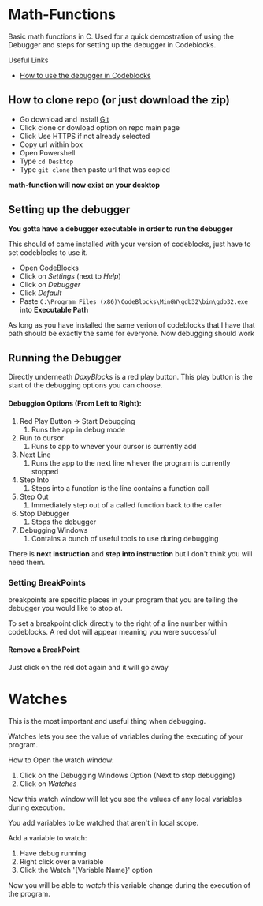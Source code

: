 # Math-Functions
Basic math functions in C. Used for a quick demostration of using the Debugger and steps for setting up the debugger in Codeblocks.

Useful Links
* [How to use the debugger in Codeblocks](https://www.youtube.com/watch?v=h_r5ZfETRZQ)

## How to clone repo (or just download the zip)
* Go download and install [Git](https://git-scm.com/downloads)
* Click clone or dowload option on repo main page
* Click Use HTTPS if not already selected
* Copy url within box
* Open Powershell 
* Type `cd Desktop`
* Type `git clone` then paste url that was copied

**math-function will now exist on your desktop**


## Setting up the debugger

**You gotta have a debugger executable in order to run the debugger**

This should of came installed with your version of codeblocks, just have to set codeblocks to use it.

* Open CodeBlocks
* Click on _Settings_ (next to _Help_)
* Click on _Debugger_
* Click _Default_
* Paste `C:\Program Files (x86)\CodeBlocks\MinGW\gdb32\bin\gdb32.exe` into **Executable Path**

As long as you have installed the same verion of codeblocks that I have that path should be exactly the same for everyone.
Now debugging should work


## Running the Debugger

Directly underneath _DoxyBlocks_ is a red play button. This play button is the start of the debugging options you can choose.

#### Debuggion Options (From Left to Right):
1. Red Play Button -> Start Debugging
    1. Runs the app in debug mode
1. Run to cursor
    1. Runs to app to whever your cursor is currently add
1. Next Line
    1. Runs the app to the next line whever the program is currently stopped
1. Step Into
    1. Steps into a function is the line contains a function call
1. Step Out
    1. Immediately step out of a called function back to the caller
1. Stop Debugger
    1. Stops the debugger
1. Debugging Windows
    1. Contains a bunch of useful tools to use during debugging
  
There is **next instruction** and **step into instruction** but I don't think you will need them. 

### Setting BreakPoints
  breakpoints are specific places in your program that you are telling the debugger you would like to stop at. 
  
  To set a breakpoint click directly to the right of a line number within codeblocks.
  A red dot will appear meaning you were successful
  
#### Remove a BreakPoint
  Just click on the red dot again and it will go away
  
  
 
# Watches
  This is the most important and useful thing when debugging.
  
  Watches lets you see the value of variables during the executing of your program.
  
  How to Open the watch window:
  1. Click on the Debugging Windows Option (Next to stop debugging)
  1. Click on _Watches_
  
  Now this watch window will let you see the values of any local variables during execution. 
  
  You add variables to be watched that aren't in local scope. 
  
  Add a variable to watch:
  1. Have debug running
  1. Right click over a variable
  1. Click the Watch '{Variable Name}' option
  
  Now you will be able to _watch_ this variable change during the execution of the program. 

